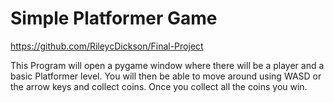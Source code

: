 # Simple Platformer Game

https://github.com/RileycDickson/Final-Project

This Program will open a pygame window where there will be a player and a basic Platformer level. You will then be able to move around using WASD or the arrow keys and collect coins. Once you collect all the coins you win.


